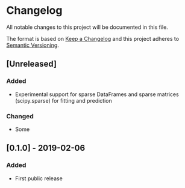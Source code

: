 # Changelog
All notable changes to this project will be documented in this file.

The format is based on [Keep a Changelog](http://keepachangelog.com/)
and this project adheres to [Semantic Versioning](http://semver.org/).

## [Unreleased]
### Added
- Experimental support for sparse DataFrames and sparse matrices (scipy.sparse) for fitting and prediction

### Changed
- Some

## [0.1.0] - 2019-02-06
### Added
- First public release
